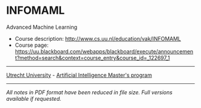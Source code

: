 # INFOMAML
Advanced Machine Learning

* Course description: http://www.cs.uu.nl/education/vak/INFOMAML
* Course page: https://uu.blackboard.com/webapps/blackboard/execute/announcement?method=search&context=course_entry&course_id=_122697_1

---
[Utrecht University](https://www.uu.nl/en) - [Artificial Intelligence Master's program](https://www.uu.nl/masters/en/artificial-intelligence)

---
_All notes in PDF format have been reduced in file size. Full versions available if requested._
